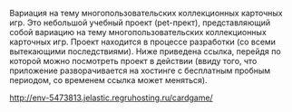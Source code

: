 Вариация на тему многопользовательских коллекционных карточных игр.
Это небольшой учебный проект (pet-прект), представляющий собой вариацию на тему многопользовательских коллекционных карточных игр. Проект находится в процессе разработки (со всеми вытекающими последствиями). Ниже приведена ссылка, перейдя по которой можно посмотреть проект в действии (ввиду того, что приложение разворачивается на хостинге с бесплатным пробным периодом, со временем ссылка может меняться).

http://env-5473813.jelastic.regruhosting.ru/cardgame/
